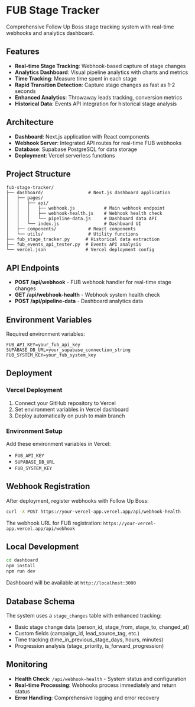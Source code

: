 # FUB Stage Tracker

Comprehensive Follow Up Boss stage tracking system with real-time webhooks and analytics dashboard.

## Features

- **Real-time Stage Tracking**: Webhook-based capture of stage changes
- **Analytics Dashboard**: Visual pipeline analytics with charts and metrics
- **Time Tracking**: Measure time spent in each stage
- **Rapid Transition Detection**: Capture stage changes as fast as 1-2 seconds
- **Enhanced Analytics**: Throwaway leads tracking, conversion metrics
- **Historical Data**: Events API integration for historical stage analysis

## Architecture

- **Dashboard**: Next.js application with React components
- **Webhook Server**: Integrated API routes for real-time FUB webhooks
- **Database**: Supabase PostgreSQL for data storage
- **Deployment**: Vercel serverless functions

## Project Structure

```
fub-stage-tracker/
├── dashboard/                 # Next.js dashboard application
│   ├── pages/
│   │   ├── api/
│   │   │   ├── webhook.js           # Main webhook endpoint
│   │   │   ├── webhook-health.js    # Webhook health check
│   │   │   └── pipeline-data.js     # Dashboard data API
│   │   └── index.js                 # Dashboard UI
│   ├── components/            # React components
│   └── utils/                 # Utility functions
├── fub_stage_tracker.py      # Historical data extraction
├── fub_events_api_tester.py  # Events API analysis
└── vercel.json               # Vercel deployment config
```

## API Endpoints

- **POST /api/webhook** - FUB webhook handler for real-time stage changes
- **GET /api/webhook-health** - Webhook system health check
- **POST /api/pipeline-data** - Dashboard analytics data

## Environment Variables

Required environment variables:

```env
FUB_API_KEY=your_fub_api_key
SUPABASE_DB_URL=your_supabase_connection_string  
FUB_SYSTEM_KEY=your_fub_system_key
```

## Deployment

### Vercel Deployment

1. Connect your GitHub repository to Vercel
2. Set environment variables in Vercel dashboard
3. Deploy automatically on push to main branch

### Environment Setup

Add these environment variables in Vercel:
- `FUB_API_KEY`
- `SUPABASE_DB_URL` 
- `FUB_SYSTEM_KEY`

## Webhook Registration

After deployment, register webhooks with Follow Up Boss:

```bash
curl -X POST https://your-vercel-app.vercel.app/api/webhook-health
```

The webhook URL for FUB registration:
`https://your-vercel-app.vercel.app/api/webhook`

## Local Development

```bash
cd dashboard
npm install
npm run dev
```

Dashboard will be available at `http://localhost:3000`

## Database Schema

The system uses a `stage_changes` table with enhanced tracking:

- Basic stage change data (person_id, stage_from, stage_to, changed_at)
- Custom fields (campaign_id, lead_source_tag, etc.)
- Time tracking (time_in_previous_stage_days, hours, minutes)
- Progression analysis (stage_priority, is_forward_progression)

## Monitoring

- **Health Check**: `/api/webhook-health` - System status and configuration
- **Real-time Processing**: Webhooks process immediately and return status
- **Error Handling**: Comprehensive logging and error recovery